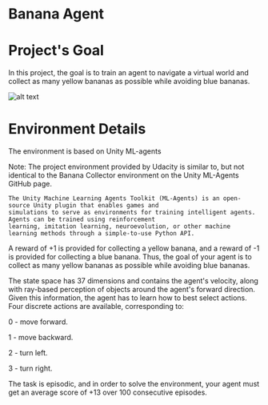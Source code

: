 # Banana Agent

# Project's Goal

In this project, the goal is to train an agent to navigate a virtual world and collect as many yellow bananas as possible while avoiding blue bananas.

![alt text](https://github.com/saj122/BananaAgent/blob/master/images/banana.gif)

# Environment Details

The environment is based on Unity ML-agents

Note: The project environment provided by Udacity is similar to, but not identical to the Banana Collector environment on the Unity ML-Agents GitHub page.

    The Unity Machine Learning Agents Toolkit (ML-Agents) is an open-source Unity plugin that enables games and 
    simulations to serve as environments for training intelligent agents. Agents can be trained using reinforcement 
    learning, imitation learning, neuroevolution, or other machine learning methods through a simple-to-use Python API.

A reward of +1 is provided for collecting a yellow banana, and a reward of -1 is provided for collecting a blue banana. Thus, the goal of your agent is to collect as many yellow bananas as possible while avoiding blue bananas.

The state space has 37 dimensions and contains the agent's velocity, along with ray-based perception of objects around the agent's forward direction. Given this information, the agent has to learn how to best select actions. Four discrete actions are available, corresponding to:

0 - move forward.

1 - move backward.

2 - turn left.

3 - turn right.

The task is episodic, and in order to solve the environment, your agent must get an average score of +13 over 100 consecutive episodes.
